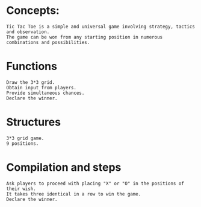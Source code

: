 # Concepts:
    Tic Tac Toe is a simple and universal game involving strategy, tactics and observation.
    The game can be won from any starting position in numerous combinations and possibilities.

# Functions
    Draw the 3*3 grid.
    Obtain input from players.
    Provide simultaneous chances.
    Declare the winner.

# Structures
    3*3 grid game.
    9 positions.

# Compilation and steps
    Ask players to proceed with placing "X" or "O" in the positions of their wish.
    It takes three identical in a row to win the game.
    Declare the winner.

